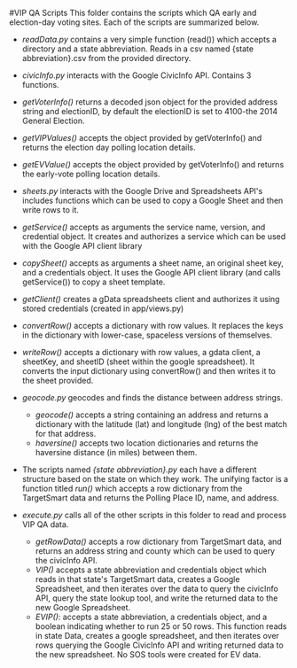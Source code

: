 #VIP QA Scripts
This folder contains the scripts which QA early and election-day voting sites. Each of the scripts are summarized below.


+  *readData.py* contains a very simple function (read()) which accepts a directory and a state abbreviation. Reads in a csv named {state abbreviation}.csv from the provided directory.


+  *civicInfo.py* interacts with the Google CivicInfo API. Contains 3 functions. 
  +  *getVoterInfo()* returns a decoded json object for the provided address string and electionID, by default the electionID is set to 4100-the 2014 General Election. 
  +  *getVIPValues()* accepts the object provided by getVoterInfo() and returns the election day polling location details.
  +  *getEVValue()* accepts the object provided by getVoterInfo() and returns the early-vote polling location details. 


+  *sheets.py* interacts with the Google Drive and Spreadsheets API's includes functions which can be used to copy a Google Sheet and then write rows to it. 
  + *getService()* accepts as arguments the service name, version, and credential object. It creates and authorizes a service which can be used with the Google API client library
  + *copySheet()* accepts as arguments a sheet name, an original sheet key, and a credentials object. It uses the Google API client library (and calls getService()) to copy a sheet template.
  +  *getClient()* creates a gData spreadsheets client and authorizes it using stored credentials (created in app/views.py)
  +  *convertRow()* accepts a dictionary with row values. It replaces the keys in the dictionary with lower-case, spaceless versions of themselves.
  +  *writeRow()* accepts a dictionary with row values, a gdata client, a sheetKey, and sheetID (sheet within the google spreadsheet). It converts the input dictionary using convertRow() and then writes it to the sheet provided.


+ *geocode.py* geocodes and finds the distance between address strings.
  +  *geocode()* accepts a string containing an address and returns a dictionary with the latitude (lat) and longitude (lng) of the best match for that address.
  +  *haversine()* accepts two location dictionaries and returns the haversine distance (in miles) between them. 


+ The scripts named *{state abbreviation}.py* each have a different structure based on the state on which they work. The unifying factor is a function titled *run()* which accepts a row dictionary from the TargetSmart data and returns the Polling Place ID, name, and address.


+ *execute.py* calls all of the other scripts in this folder to read and process VIP QA data.
  +  *getRowData()* accepts a row dictionary from TargetSmart data, and returns an address string and county which can be used to query the civicInfo API.
  +  *VIP()* accepts a state abbreviation and credentials object which reads in that state's TargetSmart data, creates a Google Spreadsheet, and then iterates over the data to query the civicInfo API, query the state lookup tool, and write the returned data to the new Google Spreadsheet.
  +  *EVIP()*: accepts a state abbreviation, a credentials object, and a boolean indicating whether to run 25 or 50 rows. This function reads in state Data, creates a google spreadsheet, and then iterates over rows querying the Google CivicInfo API and writing returned data to the new spreadsheet. No SOS tools were created for EV data.

